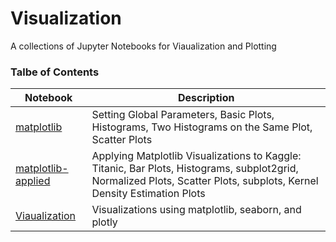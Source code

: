 # Visualization
A collections of Jupyter Notebooks for Viaualization and Plotting

### Talbe of Contents ###
|Notebook|Description|
|--------------|-----------------------------------|
|[matplotlib](./matplotlib.ipynb)|Setting Global Parameters, Basic Plots, Histograms, Two Histograms on the Same Plot, Scatter Plots|
|[matplotlib-applied](./matplotlib-applied.ipynb)|Applying Matplotlib Visualizations to Kaggle: Titanic, Bar Plots, Histograms, subplot2grid, Normalized Plots, Scatter Plots, subplots, Kernel Density Estimation Plots|
|[Viaualization](./Visualization.ipynb)|Visualizations using matplotlib, seaborn, and plotly|
